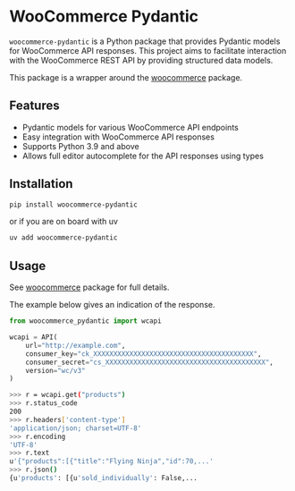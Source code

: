 # WooCommerce Pydantic

`woocommerce-pydantic` is a Python package that provides Pydantic models for WooCommerce API responses. This project aims to facilitate interaction with the WooCommerce REST API by providing structured data models.

This package is a wrapper around the [woocommerce](https://pypi.org/project/WooCommerce/) package.

## Features

- Pydantic models for various WooCommerce API endpoints
- Easy integration with WooCommerce API responses
- Supports Python 3.9 and above
- Allows full editor autocomplete for the API responses using types

## Installation

```sh
pip install woocommerce-pydantic
```
or if you are on board with uv

```sh
uv add woocommerce-pydantic
```

## Usage

See [woocommerce](https://pypi.org/project/WooCommerce/) package for full
details.

The example below gives an indication of the response.

```python
from woocommerce_pydantic import wcapi

wcapi = API(
    url="http://example.com",
    consumer_key="ck_XXXXXXXXXXXXXXXXXXXXXXXXXXXXXXXXXXXXXXXX",
    consumer_secret="cs_XXXXXXXXXXXXXXXXXXXXXXXXXXXXXXXXXXXXXXXX",
    version="wc/v3"
)
```

```bash
>>> r = wcapi.get("products")
>>> r.status_code
200
>>> r.headers['content-type']
'application/json; charset=UTF-8'
>>> r.encoding
'UTF-8'
>>> r.text
u'{"products":[{"title":"Flying Ninja","id":70,...'
>>> r.json()
{u'products': [{u'sold_individually': False,...
```
